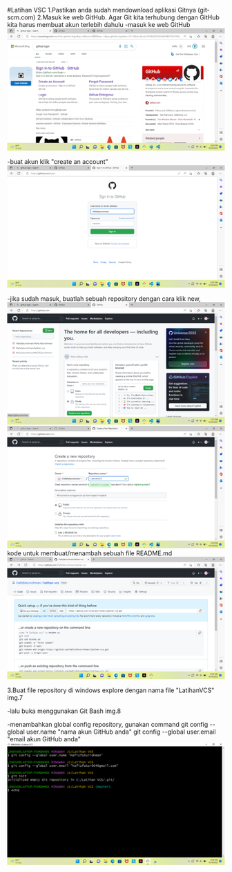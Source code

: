 #Latihan VSC
1.Pastikan anda sudah mendownload aplikasi Gitnya (git-scm.com)
2.Masuk ke web GitHub. Agar Git kita terhubung dengan GitHub kita harus membuat akun terlebih dahulu -masuk ke web GitHub
![img.1](gambar/screenshot%201.png)

-buat akun klik "create an account"
![img.2](gambar/screenshot%202.png)

-jika sudah masuk, buatlah sebuah repository dengan cara klik new,
![img.3](gambar/screenshot%203..png)
![img.4](gambar/screenshot%204.png)
kode untuk membuat/menambah sebuah file README.md
![img.5](gambar/Screenshot%20(1).png)

3.Buat file repository di windows explore dengan nama file "LatihanVCS" img.7

-lalu buka menggunakan Git Bash img.8

-menambahkan global config repository, gunakan command git config --global user.name "nama akun GitHub anda" git config --global user.email "email akun GitHub anda"
![img.6](gambar/Untitled.png)

